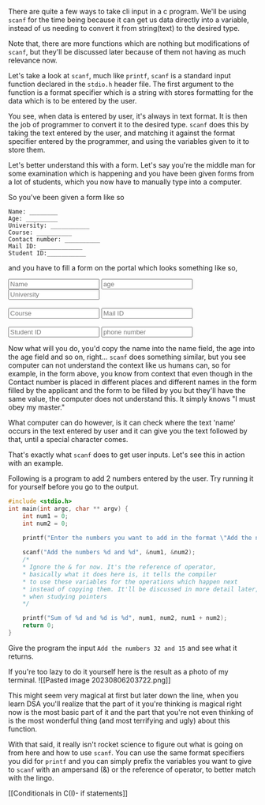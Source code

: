 There are quite a few ways to take cli input in a c program. 
We'll be using `scanf` for the time being because it can get us data directly into a variable, instead of us needing to convert it from string(text) to the desired type.

Note that, there are more functions which are nothing but modifications of `scanf`, but they'll be discussed later because of them not having as much relevance now.

Let's take a look at `scanf`, much like `printf`, `scanf` is a standard input function declared in the `stdio.h` header file. The first argument to the function is a format specifier which is a string with stores formatting for the data which is to be entered by the user. 

You see, when data is entered by user, it's always in text format. It is then the job of programmer to convert it to the desired type. `scanf` does this by taking the text entered by the user, and matching it against the format specifier entered by the programmer, and using the variables given to it to store them.

Let's better understand this with a form. Let's say you're the middle man for some examination which is happening and you have been given forms from a lot of students, which you now have to manually type into a computer.

So you've been given a form like so
```
Name: ________
Age: _________
University: ___________
Course: __________
Contact number: __________
Mail ID: ____________
Student ID:___________
```
and you have to fill a form on the portal which looks something like so,

<body>
<input type = 'text' placeholder = 'Name'>  <input type = 'number' placeholder = 'age' size = 3> <input type = 'dropdown' placeholder = 'University' list = 'uninames'>  
<datalist id = 'uninames'>
	<option value = 'JECRC University'>
	<option value = 'Poornima University'>
	<option value = 'Cambridge University'>
	<option value = 'Hogwarts University of Magic Academy'>
	<option value = 'Nalanda vishwa vidyalaya'>
	<!--IDK how you're still alive but ok-->
</datalist>
<br><br>
<input type = 'dropdown' list = 'courses' placeholder = 'Course'> <input type = 'email' placeholder = 'Mail ID' pattern=".+@gmail\.com" required > 
<datalist id = 'courses'>
	<option value = 'B.Tech CSE'>
	<option value = 'B.Tech CSE with AI + ML'>
	<option value = 'B.Tech CSE with cyber security'>
	<option value = 'B.Tech CSE with cloud computing'>
	<option value = 'BCA'>
</datalist>
<br><br>
<input type = 'text' placeholder = 'Student ID'> <input type = 'number' placeholder = 'phone number'>
</body>

Now what will you do, you'd copy the name into the name field, the age into the age field and so on, right...
`scanf` does something similar, but you see computer can not understand the context like us humans can, so for example, in the form above, you know from context that even though in the Contact number is placed in different places and different names in the form filled by the applicant and the form to be filled by you but they'll have the same value, the computer does not understand this. It simply knows "I must obey my master."

What computer can do however, is it can check where the text 'name' occurs in the text entered by user and it can give you the text followed by that, until a special character comes. 

That's exactly what `scanf` does to get user inputs. Let's see this in action with an example.

Following is a program to add 2 numbers entered by the user. Try running it for yourself before you go to the output.
```C
#include <stdio.h>
int main(int argc, char ** argv) {
	int num1 = 0;
	int num2 = 0;
	
	printf("Enter the numbers you want to add in the format \"Add the numbers <num1> and <num2>\" \n");

	scanf("Add the numbers %d and %d", &num1, &num2); 
	/*
	* Ignore the & for now. It's the reference of operator, 
	* basically what it does here is, it tells the compiler 
	* to use these variables for the operations which happen next 
	* instead of copying them. It'll be discussed in more detail later,
	* when studying pointers
	*/

	printf("Sum of %d and %d is %d", num1, num2, num1 + num2);
	return 0;
}
```

Give the program the input `Add the numbers 32 and 15`
and see what it returns.

If you're too lazy to do it yourself here is the result as a photo of my terminal.
![[Pasted image 20230806203722.png]]

This might seem very magical at first but later down the line, when you learn DSA you'll realize that the part of it you're thinking is magical right now is the most basic part of it and the part that you're not even thinking of is the most wonderful thing (and most terrifying and ugly) about this function.

With that said, it really isn't rocket science to figure out what is going on from here and how to use `scanf`. You can use the same format specifiers you did for `printf` and you can simply prefix the variables you want to give to `scanf` with an ampersand (&) or the reference of operator, to better match with the lingo.

[[Conditionals in C(I)- if statements]]